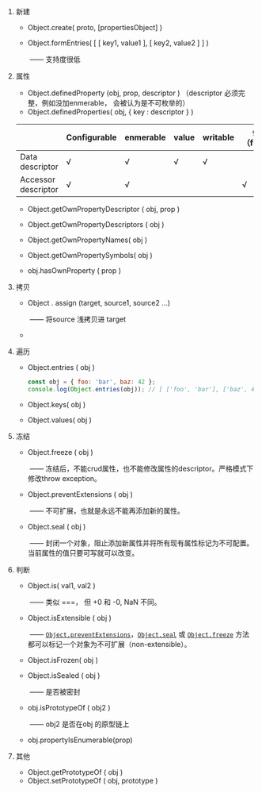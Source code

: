 1. 新建

   - Object.create( proto,  [propertiesObject] )

   - Object.formEntries( [ [ key1, value1 ], [ key2, value2 ] ] )  

     ​	—— 支持度很低

2. 属性

   + Object.definedProperty (obj, prop, descriptor )	（descriptor 必须完整，例如没加enmerable， 会被认为是不可枚举的）
   + Object.definedProperties( obj, { key : descriptor } )

   |                     | Configurable | enmerable | value | writable | get（func） | Set （func） |
   | ------------------- | ------------ | --------- | ----- | -------- | ----------- | ------------ |
   | Data descriptor     | √            | √         | √     | √        |             |              |
   | Accessor descriptor | √            | √         |       |          | √           | √            |

   + Object.getOwnPropertyDescriptor ( obj, prop )
   + Object.getOwnPropertyDescriptors ( obj )
   + Object.getOwnPropertyNames( obj )
   + Object.getOwnPropertySymbols( obj )

    

   + obj.hasOwnProperty ( prop )

   

3. 拷贝

   + Object . assign (target, source1, source2 ...)   

     ​	—— 将source 浅拷贝进 target

   + 

4. 遍历

   + Object.entries ( obj )

     ```js
     const obj = { foo: 'bar', baz: 42 };
     console.log(Object.entries(obj)); // [ ['foo', 'bar'], ['baz', 42] ]
     ```

   + Object.keys( obj )

   + Object.values( obj )

     

5. 冻结

   + Object.freeze ( obj ) 

     ​	 —— 冻结后，不能crud属性，也不能修改属性的descriptor。严格模式下修改throw exception。

   + Object.preventExtensions ( obj )

     ​	—— 不可扩展，也就是永远不能再添加新的属性。

   + Object.seal ( obj )

     ​	—— 封闭一个对象，阻止添加新属性并将所有现有属性标记为不可配置。当前属性的值只要可写就可以改变。

6. 判断

   + Object.is( val1, val2 )

     ​	 —— 类似 ===， 但 +0 和 -0,  NaN 不同。

   + Object.isExtensible ( obj ) 

     ​	—— [`Object.preventExtensions`](https://developer.mozilla.org/zh-CN/docs/Web/JavaScript/Reference/Global_Objects/Object/preventExtensions)，[`Object.seal`](https://developer.mozilla.org/zh-CN/docs/Web/JavaScript/Reference/Global_Objects/Object/seal) 或 [`Object.freeze`](https://developer.mozilla.org/zh-CN/docs/Web/JavaScript/Reference/Global_Objects/Object/freeze) 方法都可以标记一个对象为不可扩展（non-extensible）。

   + Object.isFrozen( obj )

   + Object.isSealed ( obj )

     ​	—— 是否被密封

   + obj.isPrototypeOf ( obj2 )

     ​	—— obj2 是否在obj 的原型链上

   +  obj.propertyIsEnumerable(prop)

7. 其他

   + Object.getPrototypeOf ( obj )
   + Object.setPrototypeOf ( obj, prototype )